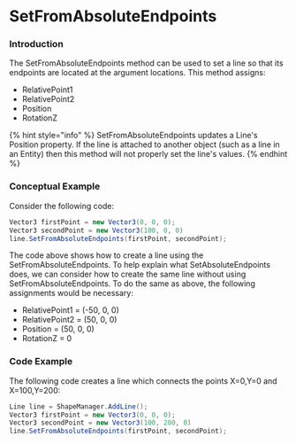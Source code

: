 # SetFromAbsoluteEndpoints

### Introduction

The SetFromAbsoluteEndpoints method can be used to set a line so that its endpoints are located at the argument locations. This method assigns:

* RelativePoint1
* RelativePoint2
* Position
* RotationZ

{% hint style="info" %}
SetFromAbsoluteEndpoints updates a Line's Position property. If the line is attached to another object (such as a line in an Entity) then this method will not properly set the line's values.
{% endhint %}

### Conceptual Example

Consider the following code:

```csharp
Vector3 firstPoint = new Vector3(0, 0, 0);
Vector3 secondPoint = new Vector3(100, 0, 0)
line.SetFromAbsoluteEndpoints(firstPoint, secondPoint);
```

The code above shows how to create a line using the SetFromAbsoluteEndpoints. To help explain what SetAbsoluteEndpoints does, we can consider how to create the same line without using SetFromAbsoluteEndpoints. To do the same as above, the following assignments would be necessary:

* RelativePoint1 = (-50, 0, 0)
* RelativePoint2 = (50, 0, 0)
* Position = (50, 0, 0)
* RotationZ = 0

### Code Example

The following code creates a line which connects the points X=0,Y=0 and X=100,Y=200:

```csharp
Line line = ShapeManager.AddLine();
Vector3 firstPoint = new Vector3(0, 0, 0);
Vector3 secondPoint = new Vector3(100, 200, 0)
line.SetFromAbsoluteEndpoints(firstPoint, secondPoint);
```
